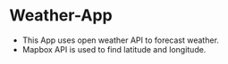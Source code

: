 # Weather-App
- This App uses open weather API to forecast weather. 
- Mapbox API is used to find latitude and longitude.
